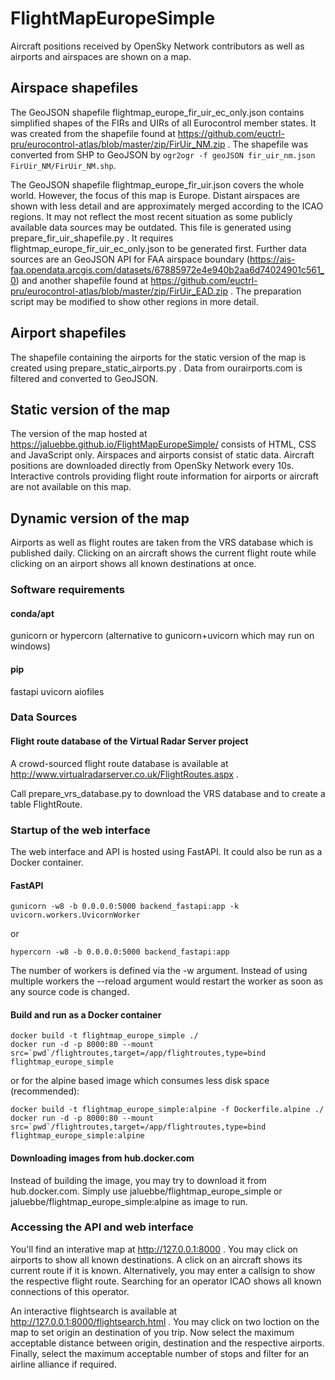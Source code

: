 # FlightMapEuropeSimple
Aircraft positions received by OpenSky Network contributors as well as airports and airspaces are shown on a map.

## Airspace shapefiles
The GeoJSON shapefile flightmap_europe_fir_uir_ec_only.json contains simplified
shapes of the FIRs and UIRs of all Eurocontrol member states. 
It was created from the shapefile found at
https://github.com/euctrl-pru/eurocontrol-atlas/blob/master/zip/FirUir_NM.zip . 
The shapefile was converted from SHP to GeoJSON by ```ogr2ogr -f geoJSON
fir_uir_nm.json FirUir_NM/FirUir_NM.shp```.

The GeoJSON shapefile flightmap_europe_fir_uir.json covers the whole world. 
However, the focus of this map is Europe. Distant airspaces are shown with
less detail and are approximately merged according to the ICAO regions. It
may not reflect the most recent situation as some publicly available data
sources may be outdated. 
This file is generated using prepare_fir_uir_shapefile.py . 
It requires flightmap_europe_fir_uir_ec_only.json to be generated first. 
Further data sources are an GeoJSON API for FAA airspace boundary 
(https://ais-faa.opendata.arcgis.com/datasets/67885972e4e940b2aa6d74024901c561_0) 
and another shapefile found at 
https://github.com/euctrl-pru/eurocontrol-atlas/blob/master/zip/FirUir_EAD.zip .
The preparation script may be modified to show other regions in more detail. 

## Airport shapefiles
The shapefile containing the airports for the static version of the map is 
created using prepare_static_airports.py . 
Data from ourairports.com is filtered and converted to GeoJSON.

## Static version of the map
The version of the map hosted at 
https://jaluebbe.github.io/FlightMapEuropeSimple/ 
consists of HTML, CSS and JavaScript only. 
Airspaces and airports consist of static data. 
Aircraft positions are downloaded directly from OpenSky Network every 10s. 
Interactive controls providing flight route information for airports or
aircraft are not available on this map. 

## Dynamic version of the map
Airports as well as flight routes are taken from the VRS database which is published daily. 
Clicking on an aircraft shows the current flight route while clicking on an airport shows all known destinations at once.

### Software requirements

#### conda/apt

gunicorn or hypercorn (alternative to gunicorn+uvicorn which may run on windows)

#### pip

fastapi uvicorn aiofiles

### Data Sources

#### Flight route database of the Virtual Radar Server project

A crowd-sourced flight route database is available at http://www.virtualradarserver.co.uk/FlightRoutes.aspx . 

Call prepare_vrs_database.py to download the VRS database and to create a table FlightRoute.

### Startup of the web interface

The web interface and API is hosted using FastAPI. It could also be run as a Docker container.

#### FastAPI
```
gunicorn -w8 -b 0.0.0.0:5000 backend_fastapi:app -k uvicorn.workers.UvicornWorker
```
or
```
hypercorn -w8 -b 0.0.0.0:5000 backend_fastapi:app
```
The number of workers is defined via the -w argument. Instead of using multiple workers the --reload argument would restart the worker as soon as any source code is changed.
#### Build and run as a Docker container
```
docker build -t flightmap_europe_simple ./
docker run -d -p 8000:80 --mount src=`pwd`/flightroutes,target=/app/flightroutes,type=bind flightmap_europe_simple
```
or for the alpine based image which consumes less disk space (recommended):
```
docker build -t flightmap_europe_simple:alpine -f Dockerfile.alpine ./
docker run -d -p 8000:80 --mount src=`pwd`/flightroutes,target=/app/flightroutes,type=bind flightmap_europe_simple:alpine
```
#### Downloading images from hub.docker.com
Instead of building the image, you may try to download it from hub.docker.com. 
Simply use jaluebbe/flightmap_europe_simple or jaluebbe/flightmap_europe_simple:alpine as image to run.

### Accessing the API and web interface

You'll find an interative map at http://127.0.0.1:8000 . 
You may click on airports to show all known destinations. 
A click on an aircraft shows its current route if it is known. 
Alternatively, you may enter a callsign to show the respective flight route. 
Searching for an operator ICAO shows all known connections of this operator. 

An interactive flightsearch is available at http://127.0.0.1:8000/flightsearch.html . 
You may click on two loction on the map to set origin an destination of you trip. 
Now select the maximum acceptable distance between origin, destination and the respective airports. 
Finally, select the maximum acceptable number of stops and filter for an airline alliance if required.
